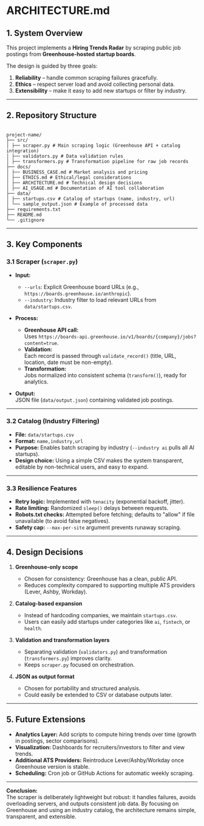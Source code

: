 # ARCHITECTURE.md

## 1. System Overview

This project implements a **Hiring Trends Radar** by scraping public job postings from **Greenhouse-hosted startup boards**.  

The design is guided by three goals:
1. **Reliability** – handle common scraping failures gracefully.  
2. **Ethics** – respect server load and avoid collecting personal data.  
3. **Extensibility** – make it easy to add new startups or filter by industry.

---

## 2. Repository Structure

```text

project-name/
├── src/
│ ├── scraper.py # Main scraping logic (Greenhouse API + catalog integration)
│ ├── validators.py # Data validation rules
│ ├── transformers.py # Transformation pipeline for raw job records
├── docs/
│ ├── BUSINESS_CASE.md # Market analysis and pricing
│ ├── ETHICS.md # Ethical/legal considerations
│ ├── ARCHITECTURE.md # Technical design decisions
│ ├── AI_USAGE.md # Documentation of AI tool collaboration
├── data/
│ ├── startups.csv # Catalog of startups (name, industry, url)
│ └── sample_output.json # Example of processed data
├── requirements.txt
├── README.md
└── .gitignore
```

---

## 3. Key Components

### 3.1 Scraper (`scraper.py`)
- **Input:**  
  - `--urls`: Explicit Greenhouse board URLs (e.g., `https://boards.greenhouse.io/anthropic`).  
  - `--industry`: Industry filter to load relevant URLs from `data/startups.csv`.  

- **Process:**  
  - **Greenhouse API call:**  
    Uses `https://boards-api.greenhouse.io/v1/boards/{company}/jobs?content=true`.  
  - **Validation:**  
    Each record is passed through `validate_record()` (title, URL, location, date must be non-empty).  
  - **Transformation:**  
    Jobs normalized into consistent schema (`transform()`), ready for analytics.  

- **Output:**  
  JSON file (`data/output.json`) containing validated job postings.

---

### 3.2 Catalog (Industry Filtering)
- **File:** `data/startups.csv`  
- **Format:** `name,industry,url`  
- **Purpose:** Enables batch scraping by industry (`--industry ai` pulls all AI startups).  
- **Design choice:** Using a simple CSV makes the system transparent, editable by non-technical users, and easy to expand.

---

### 3.3 Resilience Features
- **Retry logic:** Implemented with `tenacity` (exponential backoff, jitter).  
- **Rate limiting:** Randomized `sleep()` delays between requests.  
- **Robots.txt checks:** Attempted before fetching; defaults to "allow" if file unavailable (to avoid false negatives).  
- **Safety cap:** `--max-per-site` argument prevents runaway scraping.

---

## 4. Design Decisions

1. **Greenhouse-only scope**  
   - Chosen for consistency: Greenhouse has a clean, public API.  
   - Reduces complexity compared to supporting multiple ATS providers (Lever, Ashby, Workday).  

2. **Catalog-based expansion**  
   - Instead of hardcoding companies, we maintain `startups.csv`.  
   - Users can easily add startups under categories like `ai`, `fintech`, or `health`.

3. **Validation and transformation layers**  
   - Separating validation (`validators.py`) and transformation (`transformers.py`) improves clarity.  
   - Keeps `scraper.py` focused on orchestration.  

4. **JSON as output format**  
   - Chosen for portability and structured analysis.  
   - Could easily be extended to CSV or database outputs later.  

---

## 5. Future Extensions

- **Analytics Layer:** Add scripts to compute hiring trends over time (growth in postings, sector comparisons).  
- **Visualization:** Dashboards for recruiters/investors to filter and view trends.  
- **Additional ATS Providers:** Reintroduce Lever/Ashby/Workday once Greenhouse version is stable.  
- **Scheduling:** Cron job or GitHub Actions for automatic weekly scraping.  

---

**Conclusion:**  
The scraper is deliberately lightweight but robust: it handles failures, avoids overloading servers, and outputs consistent job data. By focusing on Greenhouse and using an industry catalog, the architecture remains simple, transparent, and extensible.

